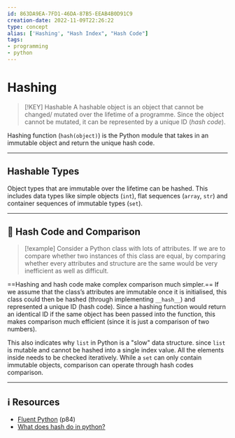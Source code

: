```yaml
---
id: 863DA9EA-7FD1-46DA-87B5-EEAB4B0D91C9
creation-date: 2022-11-09T22:26:22 
type: concept
alias: ['Hashing', "Hash Index", "Hash Code"]
tags:  
- programming
- python
---
```


# Hashing 


> [!KEY] Hashable
> A hashable object is an object that cannot be changed/ mutated over the lifetime of a programme. Since the object cannot be mutated, it can be represented by a unique ID (_hash code_).

Hashing function (`hash(object)`) is the Python module that takes in an immutable object and return the unique hash code.

---
## Hashable Types

Object types that are immutable over the lifetime can be hashed. This includes data types like simple objects (`int`), flat sequences (`array`, `str`) and container sequences of immutable types (`set`). 

---
## 📏 Hash Code and Comparison

> [!example]
> Consider a Python class with lots of attributes. If we are to compare whether two instances of this class are equal, by comparing whether every attributes and structure are the same would be very inefficient as well as difficult.

==Hashing and hash code make complex comparison much simpler.==
If we assume that the class’s attributes are immutable once it is initialised, this class could then be hashed (through implementing `__hash__`) and represented a unique ID (hash code). Since a hashing function would return an identical ID if the same object has been passed into the function, this makes comparison much efficient (since it is just a comparison of two numbers).

This also indicates why `list` in Python is a "slow" data structure. since `list` is mutable and cannot be hashed into a single index value. All the elements inside needs to be checked iteratively. 
While a `set` can only contain immutable objects, comparison can operate through hash codes comparison.

---
## ℹ️ Resources
-   [Fluent Python](https://www.notion.so/Fluent-Python-7ed2fe8ae0a745f7b689f5adf2909330) (p84)
-   [What does hash do in python?](https://www.notion.so/What-does-hash-do-in-python-e1eb0242f09c4a6ca3245cbc748f70cd)